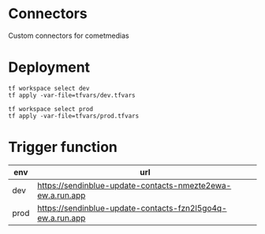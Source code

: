 # Connectors

Custom connectors for cometmedias

# Deployment

```shell
tf workspace select dev
tf apply -var-file=tfvars/dev.tfvars

tf workspace select prod
tf apply -var-file=tfvars/prod.tfvars
```

# Trigger function

| env  | url                                                        |
|------|------------------------------------------------------------|
| dev  | https://sendinblue-update-contacts-nmezte2ewa-ew.a.run.app |
| prod | https://sendinblue-update-contacts-fzn2l5go4q-ew.a.run.app |
